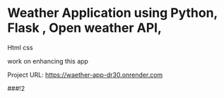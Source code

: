 # Weather Application using Python, Flask , Open weather API,
Html css 

work on enhancing  this app

Project URL:  https://waether-app-dr30.onrender.com

###!2
